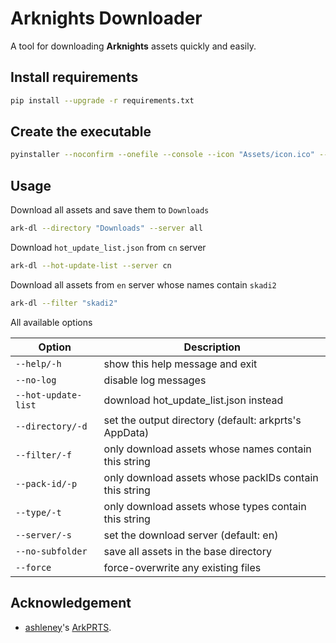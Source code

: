 # Arknights Downloader

A tool for downloading **Arknights** assets quickly and easily.

## Install requirements

```sh
pip install --upgrade -r requirements.txt
```

## Create the executable

```sh
pyinstaller --noconfirm --onefile --console --icon "Assets/icon.ico" --name ark-dl --collect-datas UnityPy "main.py"
```

## Usage

Download all assets and save them to `Downloads`

```sh
ark-dl --directory "Downloads" --server all
```

Download `hot_update_list.json` from `cn` server

```sh
ark-dl --hot-update-list --server cn
```

Download all assets from `en` server whose names contain `skadi2`

```sh
ark-dl --filter "skadi2"
```

All available options

| Option              | Description                                            |
|---------------------|--------------------------------------------------------|
| `--help/-h`         | show this help message and exit                        |
| `--no-log`          | disable log messages                                   |
| `--hot-update-list` | download hot_update_list.json instead                  |
| `--directory/-d`    | set the output directory (default: arkprts's AppData)  |
| `--filter/-f`       | only download assets whose names contain this string   |
| `--pack-id/-p`      | only download assets whose packIDs contain this string |
| `--type/-t`         | only download assets whose types contain this string   |
| `--server/-s`       | set the download server (default: en)                  |
| `--no-subfolder`    | save all assets in the base directory                  |
| `--force`           | force-overwrite any existing files                     |

## Acknowledgement

- [ashleney](https://github.com/ashleney)'s [ArkPRTS](https://github.com/ashleney/ArkPRTS).